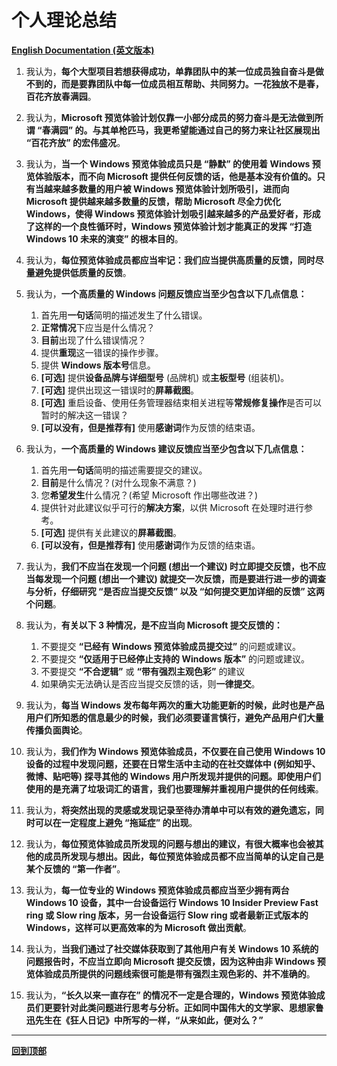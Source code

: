 # 个人理论总结

[**English Documentation (英文版本)**](https://github.com/Lingggao/Microsoft-Insider-Program/blob/master/Microsoft%20Insider%20Program%20Introduction/Personal%20Theory.md)

1. 我认为，**每个大型项目若想获得成功，单靠团队中的某一位成员独自奋斗是做不到的，而是要靠团队中每一位成员相互帮助、共同努力。一花独放不是春，百花齐放春满园**。

2. 我认为，**Microsoft 预览体验计划仅靠一小部分成员的努力奋斗是无法做到所谓 “春满园” 的。与其单枪匹马，我更希望能通过自己的努力来让社区展现出 “百花齐放” 的宏伟盛况**。

3. 我认为，**当一个 Windows 预览体验成员只是 “静默” 的使用着 Windows 预览体验版本，而不向 Microsoft 提供任何反馈的话，他是基本没有价值的。只有当越来越多数量的用户被 Windows 预览体验计划所吸引，进而向 Microsoft 提供越来越多数量的反馈，帮助 Microsoft 尽全力优化 Windows，使得 Windows 预览体验计划吸引越来越多的产品爱好者，形成了这样的一个良性循环时，Windows 预览体验计划才能真正的发挥 “打造 Windows 10 未来的演变” 的根本目的**。

4. 我认为，**每位预览体验成员都应当牢记：我们应当提供高质量的反馈，同时尽量避免提供低质量的反馈**。

5. 我认为，**一个高质量的 Windows 问题反馈应当至少包含以下几点信息：**
	1. 首先用**一句话**简明的描述发生了什么错误。
	2. **正常情况**下应当是什么情况？
	3. **目前**出现了什么错误情况？
	4. 提供**重现**这一错误的操作步骤。
	5. 提供 **Windows 版本号**信息。
	6. **[可选]** 提供**设备品牌与详细型号** (品牌机) 或**主板型号** (组装机)。
	7. **[可选]** 提供出现这一错误时的**屏幕截图**。
	8. **[可选]** 重启设备、使用任务管理器结束相关进程等**常规修复操作**是否可以暂时的解决这一错误？
	9. **[可以没有，但是推荐有]** 使用**感谢词**作为反馈的结束语。

6. 我认为，**一个高质量的 Windows 建议反馈应当至少包含以下几点信息：**
	1. 首先用**一句话**简明的描述需要提交的建议。
	2. **目前**是什么情况？(对什么现象不满意？)
	3. 您**希望发生**什么情况？(希望 Microsoft 作出哪些改进？)
	4. 提供针对此建议似乎可行的**解决方案**，以供 Microsoft 在处理时进行参考。
	5. **[可选]** 提供有关此建议的**屏幕截图**。
	6. **[可以没有，但是推荐有]** 使用**感谢词**作为反馈的结束语。

7. 我认为，**我们不应当在发现一个问题 (想出一个建议) 时立即提交反馈，也不应当每发现一个问题 (想出一个建议) 就提交一次反馈，而是要进行进一步的调查与分析，仔细研究 “是否应当提交反馈” 以及 “如何提交更加详细的反馈” 这两个问题**。

8. 我认为，**有关以下 3 种情况，是不应当向 Microsoft 提交反馈的：**
	1. 不要提交 **“已经有 Windows 预览体验成员提交过”** 的问题或建议。
	2. 不要提交 **“仅适用于已经停止支持的 Windows 版本”** 的问题或建议。
	3. 不要提交 **“不合逻辑”** 或 **“带有强烈主观色彩”** 的建议
	4. 如果确实无法确认是否应当提交反馈的话，则**一律提交**。

9. 我认为，**每当 Windows 发布每年两次的重大功能更新的时候，此时也是产品用户们所知悉的信息最少的时候，我们必须要谨言慎行，避免产品用户们大量传播负面舆论**。

10. 我认为，**我们作为 Windows 预览体验成员，不仅要在自己使用 Windows 10 设备的过程中发现问题，还要在日常生活中主动的在社交媒体中 (例如知乎、微博、贴吧等) 探寻其他的 Windows 用户所发现并提供的问题。即使用户们使用的是充满了垃圾词汇的语言，我们也要理解并重视用户提供的任何线索**。

11. 我认为，**将突然出现的灵感或发现记录至待办清单中可以有效的避免遗忘，同时可以在一定程度上避免 “拖延症” 的出现**。

12. 我认为，**每位预览体验成员所发现的问题与想出的建议，有很大概率也会被其他的成员所发现与想出。因此，每位预览体验成员都不应当简单的认定自己是某个反馈的 “第一作者”**。

13. 我认为，**每一位专业的 Windows 预览体验成员都应当至少拥有两台 Windows 10 设备，其中一台设备运行 Windows 10 Insider Preview Fast ring 或 Slow ring 版本，另一台设备运行 Slow ring 或者最新正式版本的 Windows，这样可以更高效率的为 Microsoft 做出贡献**。

14. 我认为，**当我们通过了社交媒体获取到了其他用户有关 Windows 10 系统的问题报告时，不应当立即向 Microsoft 提交反馈，因为这种由非 Windows 预览体验成员所提供的问题线索很可能是带有强烈主观色彩的、并不准确的**。

15. 我认为，**“长久以来一直存在” 的情况不一定是合理的，Windows 预览体验成员们更要针对此类问题进行思考与分析。正如同中国伟大的文学家、思想家鲁迅先生在《狂人日记》中所写的一样，“从来如此，便对么？”**

---
[**回到顶部**](https://github.com/Lingggao/Microsoft-Insider-Program/blob/master/Microsoft%20Insider%20Program%20Introduction/Personal%20Theory_cn.md#%E4%B8%AA%E4%BA%BA%E7%90%86%E8%AE%BA%E6%80%BB%E7%BB%93)
